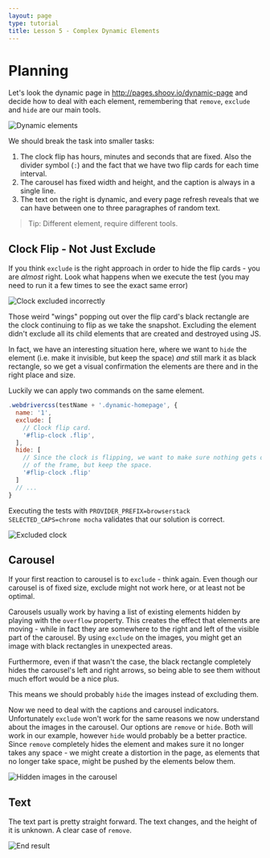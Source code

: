 ```yaml
---
layout: page
type: tutorial
title: Lesson 5 - Complex Dynamic Elements
---
```


# Planning

Let's look the dynamic page in http://pages.shoov.io/dynamic-page and decide how to deal with each element, remembering that `remove`, `exclude` and `hide` are our main tools.

![Dynamic elements](/assets/images/tutorials/lesson5/dynamic-elements.jpg)

We should break the task into smaller tasks:

1. The clock flip has hours, minutes and seconds that are fixed. Also the divider symbol (`:`) and the fact that we have two flip cards for each time interval.
1. The carousel has fixed width and height, and the caption is always in a single line.
1. The text on the right is dynamic, and every page refresh reveals that we can have between one to three paragraphes of random text.

> Tip: Different element, require different tools.

## Clock Flip - Not Just Exclude

If you think `exclude` is the right approach in order to hide the flip cards - you are _almost_ right. Look what happens when we execute the test (you may need to run it a few times to see the exact same error)

![Clock excluded incorrectly](/assets/images/tutorials/lesson5/clock-wings.jpg)

Those weird "wings" popping out over the flip card's black rectangle are the clock continuing to flip as we take the snapshot. Excluding the element didn't exclude all its child elements that are created and destroyed using JS.

In fact, we have an interesting situation here, where we want to `hide` the element (i.e. make it invisible, but keep the space) _and_ still mark it as black rectangle, so we get a visual confirmation the elements are there and in the right place and size.

Luckily we can apply two commands on the same element.

```js
.webdrivercss(testName + '.dynamic-homepage', {
  name: '1',
  exclude: [
    // Clock flip card.
    '#flip-clock .flip',
  ],
  hide: [
    // Since the clock is flipping, we want to make sure nothing gets out
    // of the frame, but keep the space.
    '#flip-clock .flip'
  ]
  // ...
}
```

Executing the tests with `PROVIDER_PREFIX=browserstack SELECTED_CAPS=chrome mocha` validates that our solution is correct.

![Excluded clock](/assets/images/tutorials/lesson5/clock.jpg)

## Carousel

If your first reaction to carousel is to `exclude` - think again. Even though our carousel is of fixed size, exclude might not work here, or at least not be optimal.

Carousels usually work by having a list of existing elements hidden by playing with the `overflow` property. This creates the effect that elements are moving - while in fact they are somewhere to the right and left of the visible part of the carousel. By using `exclude` on the images, you might get an image with black rectangles in unexpected areas.

Furthermore, even if that wasn't the case, the black rectangle completely hides the carousel's left and right arrows, so being able to see them without much effort would be a nice plus.

This means we should probably `hide` the images instead of excluding them.

Now we need to deal with the captions and carousel indicators. Unfortunately `exclude` won't work for the same reasons we now understand about the images in the carousel.
Our options are `remove` or `hide`. Both will work in our example, however `hide` would probably be a better practice. Since `remove` completely hides the element and makes sure it no longer takes any space - we might create a distortion in the page, as elements that no longer take space, might be pushed by the elements below them.

![Hidden images in the carousel](/assets/images/tutorials/lesson5/carousel.jpg)

## Text

The text part is pretty straight forward. The text changes, and the height of it is unknown. A clear case of `remove`.


![End result](/assets/images/tutorials/lesson5/end-result.jpg)

